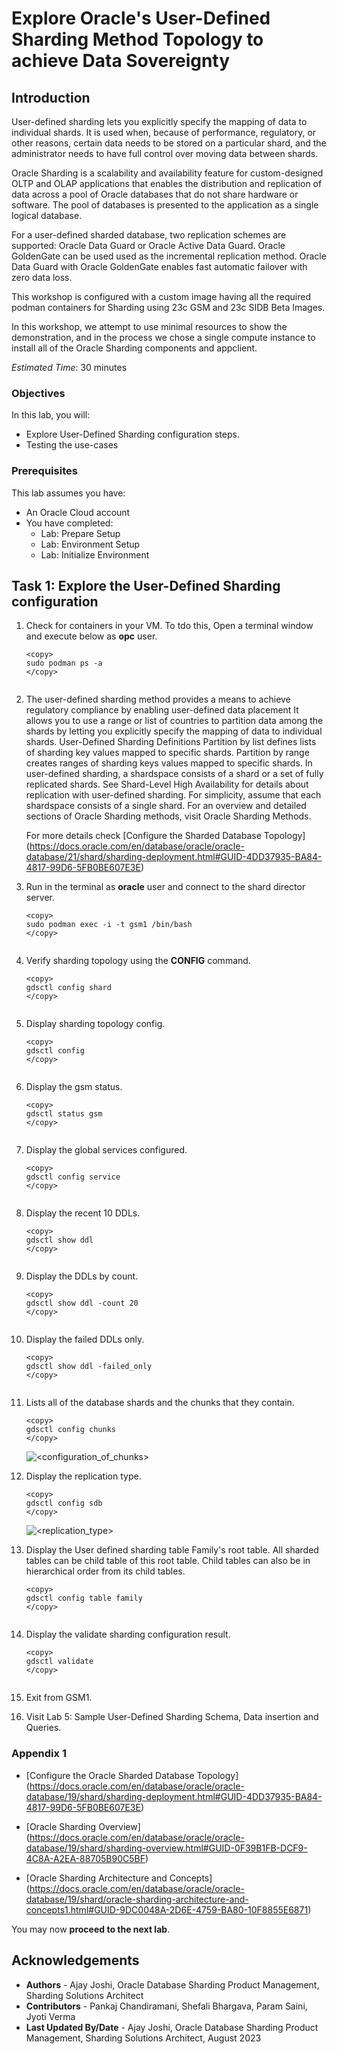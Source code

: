 # Explore Oracle's User-Defined Sharding Method Topology to achieve Data Sovereignty

## Introduction

User-defined sharding lets you explicitly specify the mapping of data to individual shards. It is used when, because of performance, regulatory, or other reasons, certain data needs to be stored on a particular shard, and the administrator needs to have full control over moving data between shards.

Oracle Sharding is a scalability and availability feature for custom-designed OLTP and OLAP applications that enables the distribution and replication of data across a pool of Oracle databases that do not share hardware or software. The pool of databases is presented to the application as a single logical database.

For a user-defined sharded database, two replication schemes are supported: Oracle Data Guard or Oracle Active Data Guard. Oracle GoldenGate can be used used as the incremental replication method. Oracle Data Guard with Oracle GoldenGate enables fast automatic failover with zero data loss.

This workshop is configured with a custom image having all the required podman containers for Sharding using 23c GSM and 23c SIDB Beta Images.

In this workshop, we attempt to use minimal resources to show the demonstration, and in the process we chose a single compute instance to install all of the Oracle Sharding components and appclient.

*Estimated Time*:  30 minutes

### Objectives

In this lab, you will:

* Explore User-Defined Sharding configuration steps.
* Testing the use-cases

### Prerequisites

This lab assumes you have:
* An Oracle Cloud account
* You have completed:
  * Lab: Prepare Setup
  * Lab: Environment Setup
  * Lab: Initialize Environment


## Task 1: Explore the User-Defined Sharding configuration

1. Check for containers in your VM. To tdo this, Open a terminal window and execute below as **opc** user.

    ```
    <copy>
    sudo podman ps -a
    </copy>
    ```

     ![<podman containers>](./images/uds-podman-containers.png " ")

2.  The user-defined sharding method  provides a means to achieve regulatory compliance by enabling user-defined data placement It allows you to use a range or list of countries to partition data among the shards by letting you explicitly specify the mapping of data to individual shards.
    User-Defined Sharding Definitions
    Partition by list defines lists of sharding key values mapped to specific shards.
    Partition by range creates ranges of sharding keys  values mapped to specific shards.
    In user-defined sharding, a shardspace consists of a shard or a set of fully replicated shards. See Shard-Level High Availability for details about replication with user-defined sharding. For simplicity, assume that each shardspace consists of a single shard.
    For an overview and detailed sections of Oracle Sharding methods, visit Oracle Sharding Methods.

    For more details check [Configure the Sharded Database Topology] (<https://docs.oracle.com/en/database/oracle/oracle-database/21/shard/sharding-deployment.html#GUID-4DD37935-BA84-4817-99D6-5FB0BE607E3E>)

3. Run in the terminal as **oracle** user and connect to the shard director server.

    ```
    <copy>
    sudo podman exec -i -t gsm1 /bin/bash
    </copy>
    ```

    ![<connect to GSM1>](./images/uds-podman-GSM1.png " ")

4. Verify sharding topology using the  **CONFIG** command.

    ```
    <copy>
    gdsctl config shard
    </copy>
    ```

    ![<config shard>](./images/uds-gdsctl-config-shard.png " ")

5. Display sharding topology config.

    ```
    <copy>
    gdsctl config
    </copy>
    ```

    ![<User-defined-sharding-topology-config>](./images/uds-gdsctl-config.png " ")

6. Display the gsm status.

    ```
    <copy>
    gdsctl status gsm
    </copy>
    ```

    ![<gsm-status>](./images/uds-gdsctl-gsm-status.png " ")

7. Display the global services configured.

    ```
    <copy>
    gdsctl config service
    </copy>
    ```

    ![<config-service>](./images/uds-gdsctl-config-service.png " ")

8. Display the recent 10 DDLs.

    ```
    <copy>
    gdsctl show ddl
    </copy>
    ```

    ![<show ddl>](./images/uds-gdsctl-show-ddl.png " ")

9. Display the DDLs by count.

    ```
    <copy>
    gdsctl show ddl -count 20
    </copy>
    ```

    ![<show ddl by count>](./images/uds-gdsctl-show-ddl-by-count.png " ")

10. Display the failed DDLs only.

    ```
    <copy>
    gdsctl show ddl -failed_only
    </copy>
    ```

    ![<show ddl failed only>](./images/uds-gdsctl-show-ddl-failed_only.png " ")

11. Lists all of the database shards and the chunks that they contain.

    ```
    <copy>
    gdsctl config chunks
    </copy>
    ```

    ![<configuration_of_chunks>](./images/uds-gdsctl-config-chunks.png " ")

12. Display the replication type.

    ```
    <copy>
    gdsctl config sdb
    </copy>
    ```

    ![<replication_type>](./images/uds_gdsctl-config_sdb_replication_type_dg.png " ")


13. Display the User defined sharding table Family's root table. All sharded tables can be child table of this root table. Child tables can also be in hierarchical order from its child tables. 

    ```
    <copy>
    gdsctl config table family
    </copy>
    ```

    ![<validate>](./images/uds-gdsctl-config-table-family.png " ")

14. Display the validate sharding configuration result.

    ```
    <copy>
    gdsctl validate
    </copy>
    ```

    ![<validate>](./images/uds-gdsctl-validate.png " ")

15.  Exit from GSM1.

16. Visit Lab 5: Sample User-Defined Sharding Schema, Data insertion and Queries.

### Appendix 1

- [Configure the Oracle Sharded Database Topology] (<https://docs.oracle.com/en/database/oracle/oracle-database/19/shard/sharding-deployment.html#GUID-4DD37935-BA84-4817-99D6-5FB0BE607E3E>)

* [Oracle Sharding Overview] (<https://docs.oracle.com/en/database/oracle/oracle-database/19/shard/sharding-overview.html#GUID-0F39B1FB-DCF9-4C8A-A2EA-88705B90C5BF>)

* [Oracle Sharding Architecture and Concepts] (<https://docs.oracle.com/en/database/oracle/oracle-database/19/shard/oracle-sharding-architecture-and-concepts1.html#GUID-9DC0048A-2D6E-4759-BA80-10F8855E6871>)

You may now **proceed to the next lab**.

## Acknowledgements
* **Authors** - Ajay Joshi, Oracle Database Sharding Product Management, Sharding Solutions Architect
* **Contributors** - Pankaj Chandiramani, Shefali Bhargava, Param Saini, Jyoti Verma
* **Last Updated By/Date** - Ajay Joshi, Oracle Database Sharding Product Management, Sharding Solutions Architect, August 2023
